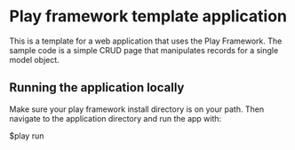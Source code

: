 # Play framework template application

This is a template for a web application that uses the Play Framework. The sample code is a simple CRUD page that manipulates records for a single model object.    

## Running the application locally

Make sure your play framework install directory is on your path. Then navigate to the application directory and run the app with:

$play run

